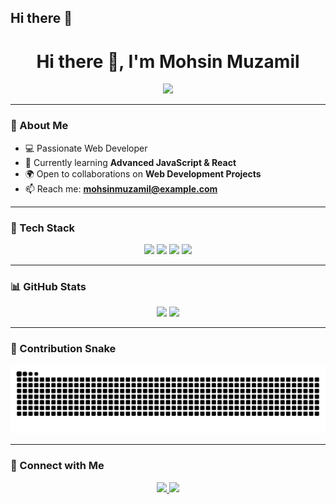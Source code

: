 ## Hi there 👋


<!-- Typing Animation Header -->
<h1 align="center">
  Hi there 👋, I'm Mohsin Muzamil
</h1>

<p align="center">
  <a href="https://github.com/MohsinMuzamil">
    <img src="https://readme-typing-svg.herokuapp.com/?lines=Full+Stack+Developer;Tech+Enthusiast;Lifelong+Learner&center=true&width=500&height=50">
  </a>
</p>

---

### 🌟 About Me  
- 💻 Passionate Web Developer  
- 🎯 Currently learning **Advanced JavaScript & React**  
- 🌍 Open to collaborations on **Web Development Projects**  
- 📫 Reach me: **mohsinmuzamil@example.com**  

---

### 🚀 Tech Stack  
<p align="center">
  <img src="https://img.shields.io/badge/HTML5-E34F26?style=for-the-badge&logo=html5&logoColor=white" />
  <img src="https://img.shields.io/badge/CSS3-1572B6?style=for-the-badge&logo=css3&logoColor=white" />
  <img src="https://img.shields.io/badge/JavaScript-F7DF1E?style=for-the-badge&logo=javascript&logoColor=black" />
  <img src="https://img.shields.io/badge/Bootstrap-563D7C?style=for-the-badge&logo=bootstrap&logoColor=white" />
</p>

---

### 📊 GitHub Stats  
<p align="center">
  <img src="https://github-readme-stats.vercel.app/api?username=MohsinMuzamil&show_icons=true&theme=radical" />
  <img src="https://github-readme-streak-stats.herokuapp.com/?user=MohsinMuzamil&theme=radical" />
</p>

---

### 🐍 Contribution Snake  
<p align="center">
  <img src="https://github.com/MohsinMuzamil/MohsinMuzamil/blob/output/github-contribution-grid-snake.svg" />
</p>

---

### 🔗 Connect with Me  
<p align="center">
  <a href="https://linkedin.com/in/yourlinkedin" target="_blank">
    <img src="https://img.shields.io/badge/LinkedIn-0077B5?style=for-the-badge&logo=linkedin&logoColor=white" />
  </a>
  <a href="https://twitter.com/yourtwitter" target="_blank">
    <img src="https://img.shields.io/badge/Twitter-1DA1F2?style=for-the-badge&logo=twitter&logoColor=white" />
  </a>
</p>


